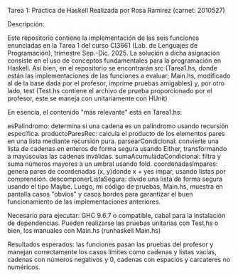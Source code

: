 Tarea 1: Práctica de Haskell Realizada por Rosa Ramirez (carnet: 2010527)

Descripción:

Este repositorio contiene la implementación de las seis funciones enunciadas en la Tarea 1 del curso CI3661 (Lab. de Lenguajes de Programación), trimestre Sep.-Dic. 2025. La solución a dicha asignación consiste en el uso de conceptos fundamentales para la programación en Haskell. Así bien, en el repositorio se encontrarán src (Tarea1.hs, donde están las implementaciones de las funciones a evaluar; Main.hs, modificado al de la base dada por el profesor, imprime pruebas amigables) y, por otro lado, test (Test.hs contiene el archivo de prueba proporcionado por el profesor, este se maneja con unitariamente con HUnit)

En esencia, el contenido "más relevante" está en Tarea1.hs:

esPalindromo: determina si una cadena es un palíndromo usando recursión específica.
productoParesRec: calcula el producto de los elementos pares en una lista mediante recursión pura.
parsearCondicional: convierte una lista de cadenas en enteros de forma segura usando Either, transformando a mayúsculas las cadenas inválidas.
sumaAcumuladaCondicional: filtra y suma números mayores a un umbral usando fold.
coordenadasImpares: genera pares de coordenadas (x, y)donde x + yes impar, usando listas por comprensión.
descomponerListaSegura: divide una lista de forma segura usando el tipo Maybe.
Luego, mi código de pruebas, Main.hs, muestra en pantalla casos "obvios" y casos bordes para garantizar el buen funcionamiento de las implementaciones anteriores.

Necesario para ejecutar: GHC 9.6.7 o compatible, cabal para la instalación de dependencias. Pueden realizarse las pruebas unitarias con Test.hs o bien, los manuales con Main.hs (runhaskell Main.hs)

Resultados esperados: las funciones pasan las pruebas del profesor y manejan correctamente los casos límites como cadenas y listas vacías, cadenas con números negativos y 0, cadenas con espacios y carcateres no numéricos.
